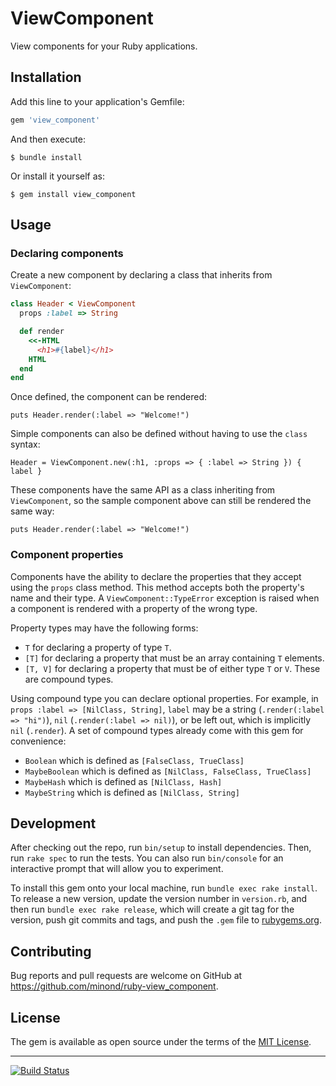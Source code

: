 # ViewComponent

View components for your Ruby applications.


## Installation

Add this line to your application's Gemfile:

```ruby
gem 'view_component'
```

And then execute:

```
$ bundle install
```

Or install it yourself as:

```
$ gem install view_component
```


## Usage

### Declaring components

Create a new component by declaring a class that inherits from `ViewComponent`:

```ruby
class Header < ViewComponent
  props :label => String

  def render
    <<-HTML
      <h1>#{label}</h1>
    HTML
  end
end
```

Once defined, the component can be rendered:

```
puts Header.render(:label => "Welcome!")
```

Simple components can also be defined without having to use the `class` syntax:

```
Header = ViewComponent.new(:h1, :props => { :label => String }) { label }
```

These components have the same API as a class inheriting from `ViewComponent`,
so the sample component above can still be rendered the same way:

```
puts Header.render(:label => "Welcome!")
```


### Component properties

Components have the ability to declare the properties that they accept using
the `props` class method. This method accepts both the property's name and
their type. A `ViewComponent::TypeError` exception is raised when a component
is rendered with a property of the wrong type.

Property types may have the following forms:

- `T` for declaring a property of type `T`.
- `[T]` for declaring a property that must be an array containing `T` elements.
- `[T, V]` for declaring a property that must be of either type `T` or `V`.
  These are compound types.

Using compound type you can declare optional properties. For example, in `props
:label => [NilClass, String]`, `label` may be a string (`.render(:label =>
"hi")`), `nil` (`.render(:label => nil)`), or be left out, which is implicitly
`nil` (`.render`). A set of compound types already come with this gem for
convenience:

- `Boolean` which is defined as `[FalseClass, TrueClass]`
- `MaybeBoolean` which is defined as `[NilClass, FalseClass, TrueClass]`
- `MaybeHash` which is defined as `[NilClass, Hash]`
- `MaybeString` which is defined as `[NilClass, String]`


## Development

After checking out the repo, run `bin/setup` to install dependencies. Then, run
`rake spec` to run the tests. You can also run `bin/console` for an interactive
prompt that will allow you to experiment.

To install this gem onto your local machine, run `bundle exec rake install`. To
release a new version, update the version number in `version.rb`, and then run
`bundle exec rake release`, which will create a git tag for the version, push
git commits and tags, and push the `.gem` file to
[rubygems.org](https://rubygems.org).


## Contributing

Bug reports and pull requests are welcome on GitHub at
https://github.com/minond/ruby-view_component.


## License

The gem is available as open source under the terms of the [MIT
License](https://opensource.org/licenses/MIT).

---

[![Build Status](https://travis-ci.com/minond/ruby-view_component.svg?branch=master)](https://travis-ci.com/minond/ruby-view_component)
